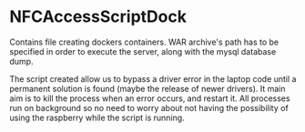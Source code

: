 # NFCAccessScriptDock

Contains file creating dockers containers. WAR archive's path has to be specified in order to execute the server, along with the mysql
database dump.

The script created allow us to bypass a driver error in the laptop code until a permanent solution is found (maybe the release of 
newer drivers). It main aim is to kill the process when an error occurs, and restart it. All processes run on background so no need to worry
about not having the possibility of using the raspberry while the script is running.



